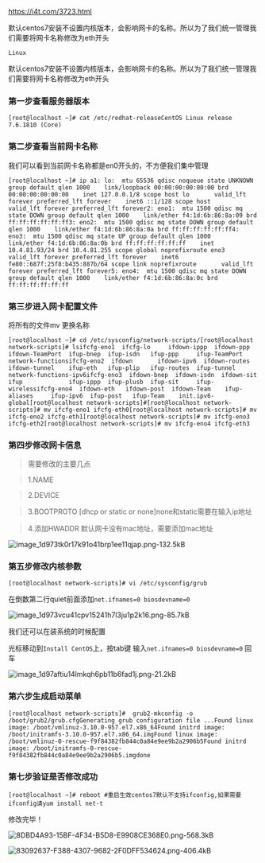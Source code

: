 https://i4t.com/3723.html

默认centos7安装不设置内核版本，会影响网卡的名称。所以为了我们统一管理我们需要将网卡名称修改为eth开头

`Linux`

默认centos7安装不设置内核版本，会影响网卡的名称。所以为了我们统一管理我们需要将网卡名称修改为eth开头

### 第一步查看服务器版本

```
[root@localhost ~]# cat /etc/redhat-releaseCentOS Linux release 7.6.1810 (Core)
```

### 第二步查看当前网卡名称

我们可以看到当前网卡名称都是en0开头的，不方便我们集中管理

```
[root@localhost ~]# ip a1: lo:  mtu 65536 qdisc noqueue state UNKNOWN group default qlen 1000    link/loopback 00:00:00:00:00:00 brd 00:00:00:00:00:00    inet 127.0.0.1/8 scope host lo       valid_lft forever preferred_lft forever    inet6 ::1/128 scope host       valid_lft forever preferred_lft forever2: eno1:  mtu 1500 qdisc mq state DOWN group default qlen 1000    link/ether f4:1d:6b:86:8a:09 brd ff:ff:ff:ff:ff:ff3: eno2:  mtu 1500 qdisc mq state DOWN group default qlen 1000    link/ether f4:1d:6b:86:8a:0a brd ff:ff:ff:ff:ff:ff4: eno3:  mtu 1500 qdisc mq state UP group default qlen 1000    link/ether f4:1d:6b:86:8a:0b brd ff:ff:ff:ff:ff:ff    inet 10.4.81.93/24 brd 10.4.81.255 scope global noprefixroute eno3       valid_lft forever preferred_lft forever    inet6 fe80::687f:25f8:b435:887b/64 scope link noprefixroute       valid_lft forever preferred_lft forever5: eno4:  mtu 1500 qdisc mq state DOWN group default qlen 1000    link/ether f4:1d:6b:86:8a:0c brd ff:ff:ff:ff:ff:ff
```

### 第三步进入网卡配置文件

将所有的文件mv 更换名称

```
[root@localhost ~]# cd /etc/sysconfig/network-scripts/[root@localhost network-scripts]# lsifcfg-eno1  ifcfg-lo     ifdown-ippp  ifdown-ppp     ifdown-TeamPort  ifup-bnep  ifup-isdn   ifup-ppp     ifup-TeamPort     network-functionsifcfg-eno2  ifdown       ifdown-ipv6  ifdown-routes  ifdown-tunnel    ifup-eth   ifup-plip   ifup-routes  ifup-tunnel       network-functions-ipv6ifcfg-eno3  ifdown-bnep  ifdown-isdn  ifdown-sit     ifup             ifup-ippp  ifup-plusb  ifup-sit     ifup-wirelessifcfg-eno4  ifdown-eth   ifdown-post  ifdown-Team    ifup-aliases     ifup-ipv6  ifup-post   ifup-Team    init.ipv6-global[root@localhost network-scripts]#[root@localhost network-scripts]# mv ifcfg-eno1 ifcfg-eth0[root@localhost network-scripts]# mv ifcfg-eno2 ifcfg-eth1[root@localhost network-scripts]# mv ifcfg-eno3 ifcfg-eth2[root@localhost network-scripts]# mv ifcfg-eno4 ifcfg-eth3
```

### 第四步修改网卡信息

> 需要修改的主要几点

> 1.NAME

> 2.DEVICE

> 3.BOOTPROTO \[dhcp or static or none\]none和static需要在输入ip地址

> 4.添加HWADDR 默认网卡没有mac地址，需要添加mac地址

![image_1d973tk0r17k91o41brp1ee11qjap.png-132.5kB](https://images.ukx.cn/abcdocker/nm42x21fuesf06s8kee51jwf/image_1d973tk0r17k91o41brp1ee11qjap.png)

### 第五步修改内核参数

```
[root@localhost network-scripts]# vi /etc/sysconfig/grub
```

在倒数第二行quiet前面添加`net.ifnames=0 biosdevname=0`

![image_1d973vcu41cpv15241h7l3ju1p2k16.png-85.7kB](https://images.ukx.cn/abcdocker/mtejm8isxl120hgxvqsca6v2/image_1d973vcu41cpv15241h7l3ju1p2k16.png)

我们还可以在装系统的时候配置

光标移动到`Install CentOS`上，按tab键 输入`net.ifnames=0 biosdevname=0` 回车

![image_1d97aftiu14lmkqh6pb11b6fad1j.png-21.2kB](https://images.ukx.cn/abcdocker/397q3x5xs56yh134pjv1xsjx/image_1d97aftiu14lmkqh6pb11b6fad1j.png)

### 第六步生成启动菜单

```
[root@localhost network-scripts]#  grub2-mkconfig -o /boot/grub2/grub.cfgGenerating grub configuration file ...Found linux image: /boot/vmlinuz-3.10.0-957.el7.x86_64Found initrd image: /boot/initramfs-3.10.0-957.el7.x86_64.imgFound linux image: /boot/vmlinuz-0-rescue-f9f84382fb844c0a84e9ee9b2a2906b5Found initrd image: /boot/initramfs-0-rescue-f9f84382fb844c0a84e9ee9b2a2906b5.imgdone
```

### 第七步验证是否修改成功

```
[root@localhost ~]# reboot #重启生效centos7默认不支持ifconfig,如果需要ifconfig请yum install net-t
```

修改完毕！

![8DBD4A93-15BF-4F34-B5D8-E9908CE368E0.png-568.3kB](https://images.ukx.cn/abcdocker/e2smswto0wltzcwmzzbholsy/8DBD4A93-15BF-4F34-B5D8-E9908CE368E0.png)

![83092637-F388-4307-9682-2F0DFF534624.png-406.4kB](https://images.ukx.cn/abcdocker/go8fefa9mwh3nv2rxt89yz5l/83092637-F388-4307-9682-2F0DFF534624.png)

